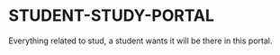 # STUDENT-STUDY-PORTAL
Everything related to stud, a student wants it will be there in this portal.
